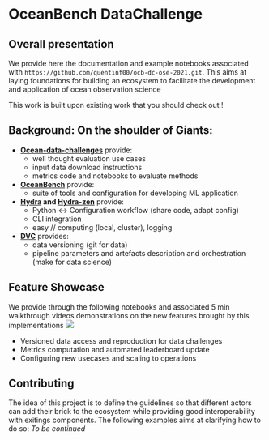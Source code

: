 # OceanBench DataChallenge


## Overall presentation

We provide here the documentation and example notebooks associated with  `https://github.com/quentinf00/ocb-dc-ose-2021.git`.
This aims at laying foundations for building an ecosystem to facilitate the development and application of ocean observation science

This work is built upon existing work that you should check out !

## Background: On the shoulder of Giants:
- **[Ocean-data-challenges](https://ocean-data-challenges.github.io/)** provide:
    - well thought evaluation use cases
    - input data download instructions
    - metrics code and notebooks to evaluate methods
-  **[OceanBench](https://jejjohnson.github.io/oceanbench/content/overview.html)** provide:
    -  suite of tools  and configuration for developing ML application
-  **[Hydra](https://hydra.cc/docs/intro/) and [Hydra-zen](https://mit-ll-responsible-ai.github.io/hydra-zen/)** provide:
    -  Python <-> Configuration workflow (share code, adapt config) 
    -  CLI integration
    -  easy // computing (local, cluster), logging 
-  **[DVC](https://dvc.org/doc/use-cases)** provides:
    -  data versioning (git for data)
    -  pipeline parameters and artefacts description and orchestration (make for data science)

## Feature Showcase
We provide through the following notebooks and associated 5 min walkthrough videos demonstrations on the new features brought by this implementations
![](imgs/contrib_doc.png)
- Versioned data access and reproduction for data challenges
- Metrics computation and automated leaderboard update
- Configuring new usecases and scaling to operations

## Contributing
The idea of this project is to define the guidelines so that different actors can add their brick to the ecosystem while providing good interoperability with exitings components.
The following examples aims at clarifying how to do so:
_To be continued_


```{tableofcontents}
```
